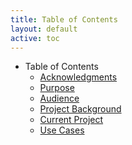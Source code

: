 ```yaml
---
title: Table of Contents
layout: default
active: toc
---
```


* Table of Contents
    * <a href="Acknowledgments.html">Acknowledgments</a>
    * <a href="Purpose.html">Purpose</a>
    * <a href="Audience.html">Audience</a>
    * <a href="Project_Background.html">Project Background</a>
    * <a href="Current_Project.html">Current Project</a>
    * <a href="Use_Cases.html">Use Cases</a>
